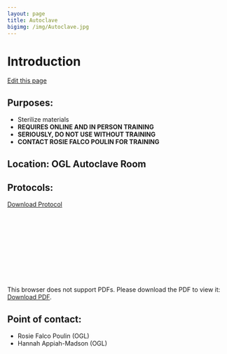 ```yaml
---
layout: page
title: Autoclave
bigimg: /img/Autoclave.jpg
---
```

# Introduction

[Edit this page](https://github.com/NUMSC-CoreFacility/sharedLabSpace/blob/gh-pages/autoclave.md)

## Purposes:
- Sterilize materials
- **REQUIRES ONLINE AND IN PERSON TRAINING**
- **SERIOUSLY, DO NOT USE WITHOUT TRAINING**
- **CONTACT ROSIE FALCO POULIN FOR TRAINING**

## Location: OGL Autoclave Room

## Protocols: 

[Download Protocol](https://raw.githubusercontent.com/NUMSC-CoreFacility/sharedLabSpace/gh-pages/protocols/AutoclaveProtocol_11July2019.pdf)

<object data="https://numsc-corefacility.github.io/sharedLabSpace/protocols/AutoclaveProtocol_11July2019.pdf" type="application/pdf" width="700px" height="700px">
    <embed src="https://numsc-corefacility.github.io/sharedLabSpace/protocols/AutoclaveProtocol_11July2019.pdf">
        <p>This browser does not support PDFs. Please download the PDF to view it: <a href="https://raw.githubusercontent.com/NUMSC-CoreFacility/sharedLabSpace/gh-pages/protocols/AutoclaveProtocol_11July2019.pdf">Download PDF</a>.</p>
    </object>

## Point of contact: 
- Rosie Falco Poulin (OGL)
- Hannah Appiah-Madson (OGL)


